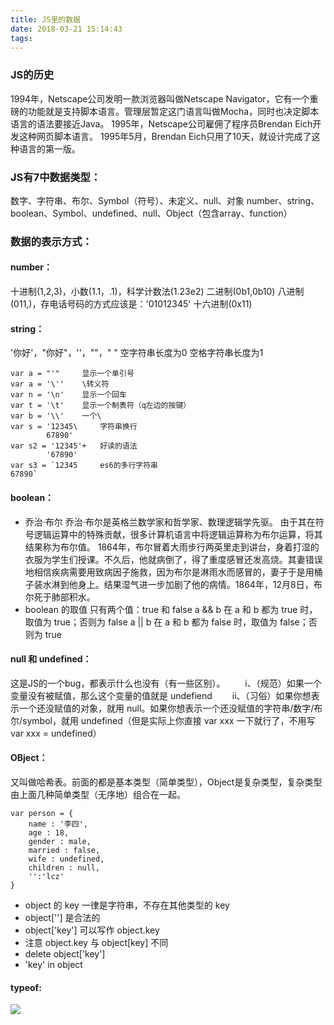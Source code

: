 ```yaml
---
title: JS里的数据
date: 2018-03-21 15:14:43
tags:
---
```

### JS的历史
1994年，Netscape公司发明一款浏览器叫做Netscape Navigator，它有一个重磅的功能就是支持脚本语言。管理层暂定这门语言叫做Mocha，同时也决定脚本语言的语法要接近Java。
1995年，Netscape公司雇佣了程序员Brendan Eich开发这种网页脚本语言。
1995年5月，Brendan Eich只用了10天，就设计完成了这种语言的第一版。

### JS有7中数据类型：
数字、字符串、布尔、Symbol（符号）、未定义、null、对象
number、string、boolean、Symbol、undefined、null、Object（包含array、function）

### 数据的表示方式：
#### number：
十进制(1,2,3)，小数(1.1，.1)，科学计数法(1.23e2)
二进制(0b1,0b10)
八进制(011,)，存电话号码的方式应该是：'01012345'
十六进制(0x11)

#### string：
'你好'，"你好"，''，""，" "
空字符串长度为0
空格字符串长度为1
```
var a = "'"     显示一个单引号
var a = '\''    \转义符
var n = '\n'    显示一个回车
var t = '\t'    显示一个制表符（q左边的按键）
var b = '\\'    一个\
var s = '12345\     字符串换行
        67890'
var s2 = '12345'+   好读的语法
        '67890'
var s3 = `12345     es6的多行字符串
67890`                
```

#### boolean：
* 乔治·布尔
乔治·布尔是英格兰数学家和哲学家、数理逻辑学先驱。
由于其在符号逻辑运算中的特殊贡献，很多计算机语言中将逻辑运算称为布尔运算，将其结果称为布尔值。
1864年，布尔冒着大雨步行两英里走到讲台，身着打湿的衣服为学生们授课。不久后，他就病倒了，得了重度感冒还发高烧。其妻错误地相信疾病需要用致病因子施救，因为布尔是淋雨水而感冒的，妻子于是用桶子装水淋到他身上。结果湿气进一步加剧了他的病情。1864年，12月8日，布尔死于肺部积水。
* boolean 的取值
只有两个值：true 和 false
a && b 在 a 和 b 都为 true 时，取值为 true；否则为 false
a || b 在 a 和 b 都为 false 时，取值为 false；否则为 true

#### null 和 undefined：
这是JS的一个bug，都表示什么也没有（有一些区别）。
&emsp;&emsp;i、（规范）如果一个变量没有被赋值，那么这个变量的值就是 undefiend
&emsp;&emsp;ii、（习俗）如果你想表示一个还没赋值的对象，就用 null。如果你想表示一个还没赋值的字符串/数字/布尔/symbol，就用 undefined（但是实际上你直接 var xxx 一下就行了，不用写 var xxx = undefined）

#### OBject：
又叫做哈希表。前面的都是基本类型（简单类型），Object是复杂类型，复杂类型由上面几种简单类型（无序地）组合在一起。
```
var person = {
    name : '李四',
    age : 18,
    gender : male,
    married : false,
    wife : undefined,
    children : null,
    '':'lcz'
}
```
* object 的 key 一律是字符串，不存在其他类型的 key
* object[''] 是合法的
* object['key'] 可以写作 object.key
* 注意 object.key 与 object[key] 不同
* delete object['key']
* 'key' in object

#### typeof:
![](http://ww1.sinaimg.cn/large/9b135823ly1fpklt50ct9j20ng02w3yl.jpg)



